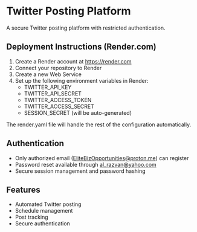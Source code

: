 # Twitter Posting Platform

A secure Twitter posting platform with restricted authentication.

## Deployment Instructions (Render.com)

1. Create a Render account at https://render.com
2. Connect your repository to Render
3. Create a new Web Service
4. Set up the following environment variables in Render:
   - TWITTER_API_KEY
   - TWITTER_API_SECRET
   - TWITTER_ACCESS_TOKEN
   - TWITTER_ACCESS_SECRET
   - SESSION_SECRET (will be auto-generated)

The render.yaml file will handle the rest of the configuration automatically.

## Authentication

- Only authorized email (EliteBizOpportunities@proton.me) can register
- Password reset available through al_razvan@yahoo.com
- Secure session management and password hashing

## Features

- Automated Twitter posting
- Schedule management
- Post tracking
- Secure authentication